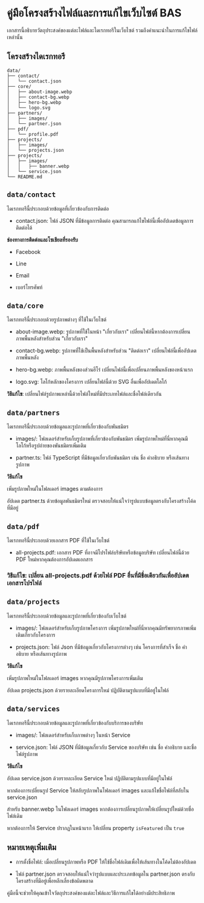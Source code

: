 # คู่มือโครงสร้างไฟล์และการแก้ไขเว็บไซต์ BAS

เอกสารนี้อธิบายวัตถุประสงค์ของแต่ละไฟล์และไดเรกทอรีในเว็บไซต์ รวมถึงคำแนะนำในการแก้ไขไฟล์เหล่านั้น

## โครงสร้างไดเรกทอรี

```arduino
data/
├── contact/
│   └── contact.json
├── core/
│   ├── about-image.webp
│   ├── contact-bg.webp
│   ├── hero-bg.webp
│   └── logo.svg
├── partners/
│   ├── images/
│   └── partner.json
├── pdf/
│   └── profile.pdf
├── projects/
│   ├── images/
│   └── projects.json
├── projects/
│   ├── images/
│   │   ├── banner.webp
│   └── service.json
└── README.md
```

## `data/contact`

ไดเรกทอรีนี้ประกอบด้วยข้อมูลที่เกี่ยวข้องกับการติดต่อ

- contact.json: ไฟล์ JSON ที่มีข้อมูลการติดต่อ คุณสามารถแก้ไขไฟล์นี้เพื่ออัปเดตข้อมูลการติดต่อได้

**ช่องทางการติดต่อและโซเชียลที่รองรับ**

- Facebook

- Line

- Email

- เบอร์โทรศัพท์

## `data/core`

ไดเรกทอรีนี้ประกอบด้วยรูปภาพต่างๆ ที่ใช้ในเว็บไซต์

- about-image.webp: รูปภาพที่ใช้ในหน้า "เกี่ยวกับเรา" เปลี่ยนไฟล์นี้หากต้องการเปลี่ยนภาพพื้นหลังสำหรับส่วน "เกี่ยวกับเรา"

- contact-bg.webp: รูปภาพที่ใช้เป็นพื้นหลังสำหรับส่วน "ติดต่อเรา" เปลี่ยนไฟล์นี้เพื่ออัปเดตภาพพื้นหลัง

- hero-bg.webp: ภาพพื้นหลังของส่วนฮีโร่ เปลี่ยนไฟล์นี้เพื่อเปลี่ยนภาพพื้นหลังของหน้าแรก

- logo.svg: โลโก้หลักของโครงการ เปลี่ยนไฟล์นี้ด้วย SVG อื่นเพื่ออัปเดตโลโก้

**วิธีแก้ไข**: เปลี่ยนไฟล์รูปภาพเหล่านี้ด้วยไฟล์ใหม่ที่มีประเภทไฟล์และชื่อไฟล์เดียวกัน

## `data/partners`

ไดเรกทอรีนี้ประกอบด้วยข้อมูลและรูปภาพที่เกี่ยวข้องกับพันธมิตร

- images/: โฟลเดอร์สำหรับเก็บรูปภาพที่เกี่ยวข้องกับพันธมิตร เพิ่มรูปภาพใหม่ที่นี่หากคุณมีโลโก้หรือรูปถ่ายของพันธมิตรเพิ่มเติม

- partner.ts: ไฟล์ TypeScript ที่มีข้อมูลเกี่ยวกับพันธมิตร เช่น ชื่อ คำอธิบาย หรือเส้นทางรูปภาพ

**วิธีแก้ไข**

เพิ่มรูปภาพใหม่ในโฟลเดอร์ images ตามต้องการ

อัปเดต partner.ts ด้วยข้อมูลพันธมิตรใหม่ ตรวจสอบให้แน่ใจว่ารูปแบบข้อมูลตรงกับโครงสร้างโค้ดที่มีอยู่

## `data/pdf`

ไดเรกทอรีนี้ประกอบด้วยเอกสาร PDF ที่ใช้ในเว็บไซต์

- all-projects.pdf: เอกสาร PDF ที่อาจมีโปรไฟล์บริษัทหรือข้อมูลบริษัท เปลี่ยนไฟล์นี้ด้วย PDF ใหม่หากคุณต้องการอัปเดตเอกสาร

### วิธีแก้ไข: เปลี่ยน all-projects.pdf ด้วยไฟล์ PDF อื่นที่มีชื่อเดียวกันเพื่ออัปเดตเอกสารโปรไฟล์

## `data/projects`

ไดเรกทอรีนี้ประกอบด้วยข้อมูลและรูปภาพที่เกี่ยวข้องกับเว็บไซต์

- images/: โฟลเดอร์สำหรับเก็บรูปภาพโครงการ เพิ่มรูปภาพใหม่ที่นี่หากคุณมีทรัพยากรภาพเพิ่มเติมเกี่ยวกับโครงการ

- projects.json: ไฟล์ Json ที่มีข้อมูลเกี่ยวกับโครงการต่างๆ เช่น โครงการที่สำเร็จ ชื่อ คำอธิบาย หรือเส้นทางรูปภาพ

**วิธีแก้ไข**

เพิ่มรูปภาพใหม่ในโฟลเดอร์ images หากคุณมีรูปภาพโครงการเพิ่มเติม

อัปเดต projects.json ด้วยรายละเอียดโครงการใหม่ ปฏิบัติตามรูปแบบที่มีอยู่ในไฟล์

## `data/services`

ไดเรกทอรีนี้ประกอบด้วยข้อมูลและรูปภาพที่เกี่ยวข้องกับบริการของบริษัท

- images/: โฟลเดอร์สำหรับเก็บภาพต่างๆ ในหน้า Service

- service.json: ไฟล์ JSON ที่มีข้อมูลเกี่ยวกับ Service ของบริษัท เช่น ชื่อ คำอธิบาย และชื่อไฟล์รูปภาพ

**วิธีแก้ไข**

อัปเดต service.json ด้วยรายละเอียด Service ใหม่ ปฏิบัติตามรูปแบบที่มีอยู่ในไฟล์

หากต้องการเปลี่ยนรูป Service ให้สลับรูปภาพในโฟลเดอร์ images และแก้ไขชื่อไฟล์ที่สลับใน service.json

สำหรับ banner.webp ในโฟลเดอร์ images หากต้องการเปลี่ยนรูปภาพให้เปลี่ยนรูปใหม่ด้วยชื่อไฟล์เดิม

หากต้องการให้ Service ปรากฏในหน้าแรก ให้เปลี่ยน property `isFeatured` เป็น `true`

## หมายเหตุเพิ่มเติม

- การตั้งชื่อไฟล์: เมื่อเปลี่ยนรูปภาพหรือ PDF ให้ใช้ชื่อไฟล์เดิมเพื่อให้เส้นทางในโค้ดไม่ต้องอัปเดต

- ไฟล์ partner.json ตรวจสอบให้แน่ใจว่ารูปแบบและประเภทข้อมูลใน partner.json ตรงกับโครงสร้างที่มีอยู่เพื่อหลีกเลี่ยงข้อผิดพลาด

คู่มือนี้จะช่วยให้คุณเข้าใจวัตถุประสงค์ของแต่ละไฟล์และวิธีการแก้ไขได้อย่างมีประสิทธิภาพ

